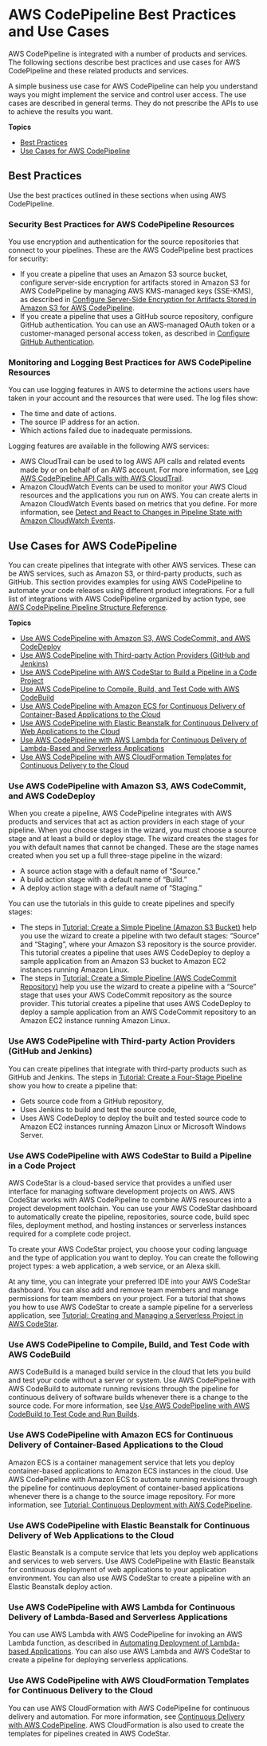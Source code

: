 # AWS CodePipeline Best Practices and Use Cases<a name="best-practices"></a>

AWS CodePipeline is integrated with a number of products and services\. The following sections describe best practices and use cases for AWS CodePipeline and these related products and services\.

A simple business use case for AWS CodePipeline can help you understand ways you might implement the service and control user access\. The use cases are described in general terms\. They do not prescribe the APIs to use to achieve the results you want\.

**Topics**
+ [Best Practices](#best-practices-1)
+ [Use Cases for AWS CodePipeline](#use-cases)

## Best Practices<a name="best-practices-1"></a>

Use the best practices outlined in these sections when using AWS CodePipeline\.

### Security Best Practices for AWS CodePipeline Resources<a name="best-practices-security"></a>

You use encryption and authentication for the source repositories that connect to your pipelines\. These are the AWS CodePipeline best practices for security:
+ If you create a pipeline that uses an Amazon S3 source bucket, configure server\-side encryption for artifacts stored in Amazon S3 for AWS CodePipeline by managing AWS KMS\-managed keys \(SSE\-KMS\), as described in [Configure Server\-Side Encryption for Artifacts Stored in Amazon S3 for AWS CodePipeline](S3-artifact-encryption.md)\.
+ If you create a pipeline that uses a GitHub source repository, configure GitHub authentication\. You can use an AWS\-managed OAuth token or a customer\-managed personal access token, as described in [Configure GitHub Authentication](GitHub-authentication.md)\.

### Monitoring and Logging Best Practices for AWS CodePipeline Resources<a name="best-practices-monitoring"></a>

You can use logging features in AWS to determine the actions users have taken in your account and the resources that were used\. The log files show:
+ The time and date of actions\.
+ The source IP address for an action\.
+ Which actions failed due to inadequate permissions\. 

Logging features are available in the following AWS services:
+ AWS CloudTrail can be used to log AWS API calls and related events made by or on behalf of an AWS account\. For more information, see [Log AWS CodePipeline API Calls with AWS CloudTrail](monitoring-cloudtrail-logs.md)\.
+ Amazon CloudWatch Events can be used to monitor your AWS Cloud resources and the applications you run on AWS\. You can create alerts in Amazon CloudWatch Events based on metrics that you define\. For more information, see [Detect and React to Changes in Pipeline State with Amazon CloudWatch Events](detect-state-changes-cloudwatch-events.md)\.

## Use Cases for AWS CodePipeline<a name="use-cases"></a>

You can create pipelines that integrate with other AWS services\. These can be AWS services, such as Amazon S3, or third\-party products, such as GitHub\. This section provides examples for using AWS CodePipeline to automate your code releases using different product integrations\. For a full list of integrations with AWS CodePipeline organized by action type, see [AWS CodePipeline Pipeline Structure Reference](reference-pipeline-structure.md)\.

**Topics**
+ [Use AWS CodePipeline with Amazon S3, AWS CodeCommit, and AWS CodeDeploy](#use-cases-S3-codedeploy)
+ [Use AWS CodePipeline with Third\-party Action Providers \(GitHub and Jenkins\)](#use-cases-thirdparty)
+ [Use AWS CodePipeline with AWS CodeStar to Build a Pipeline in a Code Project](#use-cases-codestar)
+ [Use AWS CodePipeline to Compile, Build, and Test Code with AWS CodeBuild](#use-cases-codebuild)
+ [Use AWS CodePipeline with Amazon ECS for Continuous Delivery of Container\-Based Applications to the Cloud](#use-cases-ecs)
+ [Use AWS CodePipeline with Elastic Beanstalk for Continuous Delivery of Web Applications to the Cloud](#use-cases-elasticbeanstalk)
+ [Use AWS CodePipeline with AWS Lambda for Continuous Delivery of Lambda\-Based and Serverless Applications](#use-cases-lambda)
+ [Use AWS CodePipeline with AWS CloudFormation Templates for Continuous Delivery to the Cloud](#use-cases-cloudformation)

### Use AWS CodePipeline with Amazon S3, AWS CodeCommit, and AWS CodeDeploy<a name="use-cases-S3-codedeploy"></a>

When you create a pipeline, AWS CodePipeline integrates with AWS products and services that act as action providers in each stage of your pipeline\. When you choose stages in the wizard, you must choose a source stage and at least a build or deploy stage\. The wizard creates the stages for you with default names that cannot be changed\. These are the stage names created when you set up a full three\-stage pipeline in the wizard:
+ A source action stage with a default name of “Source\.”
+ A build action stage with a default name of “Build\.”
+ A deploy action stage with a default name of “Staging\.”

You can use the tutorials in this guide to create pipelines and specify stages:
+ The steps in [Tutorial: Create a Simple Pipeline \(Amazon S3 Bucket\)](tutorials-simple-s3.md) help you use the wizard to create a pipeline with two default stages: “Source” and “Staging”, where your Amazon S3 repository is the source provider\. This tutorial creates a pipeline that uses AWS CodeDeploy to deploy a sample application from an Amazon S3 bucket to Amazon EC2 instances running Amazon Linux\.
+ The steps in [Tutorial: Create a Simple Pipeline \(AWS CodeCommit Repository\)](tutorials-simple-codecommit.md) help you use the wizard to create a pipeline with a “Source” stage that uses your AWS CodeCommit repository as the source provider\. This tutorial creates a pipeline that uses AWS CodeDeploy to deploy a sample application from an AWS CodeCommit repository to an Amazon EC2 instance running Amazon Linux\.

### Use AWS CodePipeline with Third\-party Action Providers \(GitHub and Jenkins\)<a name="use-cases-thirdparty"></a>

You can create pipelines that integrate with third\-party products such as GitHub and Jenkins\. The steps in [Tutorial: Create a Four\-Stage Pipeline](tutorials-four-stage-pipeline.md) show you how to create a pipeline that:
+ Gets source code from a GitHub repository,
+ Uses Jenkins to build and test the source code,
+ Uses AWS CodeDeploy to deploy the built and tested source code to Amazon EC2 instances running Amazon Linux or Microsoft Windows Server\.

### Use AWS CodePipeline with AWS CodeStar to Build a Pipeline in a Code Project<a name="use-cases-codestar"></a>

AWS CodeStar is a cloud\-based service that provides a unified user interface for managing software development projects on AWS\. AWS CodeStar works with AWS CodePipeline to combine AWS resources into a project development toolchain\. You can use your AWS CodeStar dashboard to automatically create the pipeline, repositories, source code, build spec files, deployment method, and hosting instances or serverless instances required for a complete code project\.

To create your AWS CodeStar project, you choose your coding language and the type of application you want to deploy\. You can create the following project types: a web application, a web service, or an Alexa skill\.

At any time, you can integrate your preferred IDE into your AWS CodeStar dashboard\. You can also add and remove team members and manage permissions for team members on your project\. For a tutorial that shows you how to use AWS CodeStar to create a sample pipeline for a serverless application, see [Tutorial: Creating and Managing a Serverless Project in AWS CodeStar](http://docs.aws.amazon.com/codestar/latest/userguide/sam-tutorial.html)\.

### Use AWS CodePipeline to Compile, Build, and Test Code with AWS CodeBuild<a name="use-cases-codebuild"></a>

AWS CodeBuild is a managed build service in the cloud that lets you build and test your code without a server or system\. Use AWS CodePipeline with AWS CodeBuild to automate running revisions through the pipeline for continuous delivery of software builds whenever there is a change to the source code\. For more information, see [Use AWS CodePipeline with AWS CodeBuild to Test Code and Run Builds](http://docs.aws.amazon.com/codebuild/latest/userguide/how-to-create-pipeline.html)\.

### Use AWS CodePipeline with Amazon ECS for Continuous Delivery of Container\-Based Applications to the Cloud<a name="use-cases-ecs"></a>

Amazon ECS is a container management service that lets you deploy container\-based applications to Amazon ECS instances in the cloud\. Use AWS CodePipeline with Amazon ECS to automate running revisions through the pipeline for continuous deployment of container\-based applications whenever there is a change to the source image repository\. For more information, see [Tutorial: Continuous Deployment with AWS CodePipeline](http://docs.aws.amazon.com/AmazonECS/latest/developerguide/ecs-cd-pipeline.html)\.

### Use AWS CodePipeline with Elastic Beanstalk for Continuous Delivery of Web Applications to the Cloud<a name="use-cases-elasticbeanstalk"></a>

Elastic Beanstalk is a compute service that lets you deploy web applications and services to web servers\. Use AWS CodePipeline with Elastic Beanstalk for continuous deployment of web applications to your application environment\. You can also use AWS CodeStar to create a pipeline with an Elastic Beanstalk deploy action\.

### Use AWS CodePipeline with AWS Lambda for Continuous Delivery of Lambda\-Based and Serverless Applications<a name="use-cases-lambda"></a>

You can use AWS Lambda with AWS CodePipeline for invoking an AWS Lambda function, as described in [Automating Deployment of Lambda\-based Applications](http://docs.aws.amazon.com/lambda/latest/dg/automating-deployment.html)\. You can also use AWS Lambda and AWS CodeStar to create a pipeline for deploying serverless applications\.

### Use AWS CodePipeline with AWS CloudFormation Templates for Continuous Delivery to the Cloud<a name="use-cases-cloudformation"></a>

You can use AWS CloudFormation with AWS CodePipeline for continuous delivery and automation\. For more information, see [Continuous Delivery with AWS CodePipeline](http://docs.aws.amazon.com/AWSCloudFormation/latest/UserGuide/continuous-delivery-codepipeline.html)\. AWS CloudFormation is also used to create the templates for pipelines created in AWS CodeStar\.